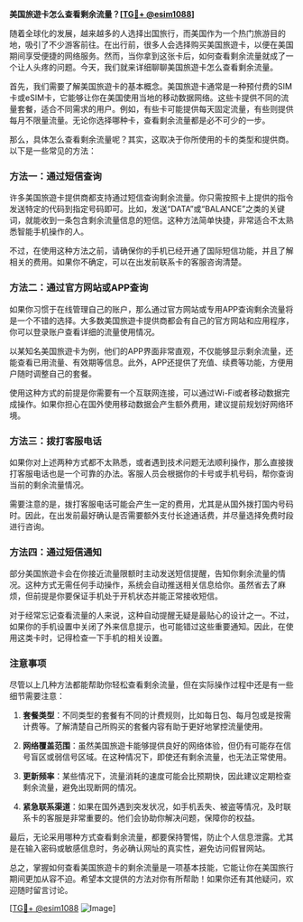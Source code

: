 **美国旅遊卡怎么查看剩余流量？[[TG💪+ @esim1088](https://t.me/s/esim1088)]**

随着全球化的发展，越来越多的人选择出国旅行，而美国作为一个热门旅游目的地，吸引了不少游客前往。在出行前，很多人会选择购买美国旅遊卡，以便在美国期间享受便捷的网络服务。然而，当你拿到这张卡后，如何查看剩余流量就成了一个让人头疼的问题。今天，我们就来详细聊聊美国旅遊卡怎么查看剩余流量。

首先，我们需要了解美国旅遊卡的基本概念。美国旅遊卡通常是一种预付费的SIM卡或eSIM卡，它能够让你在美国使用当地的移动数据网络。这些卡提供不同的流量套餐，适合不同需求的用户。例如，有些卡可能提供每天固定流量，有些则提供每月不限量流量。无论你选择哪种卡，查看剩余流量都是必不可少的一步。

那么，具体怎么查看剩余流量呢？其实，这取决于你所使用的卡的类型和提供商。以下是一些常见的方法：

### 方法一：通过短信查询

许多美国旅遊卡提供商都支持通过短信查询剩余流量。你只需按照卡上提供的指令发送特定的代码到指定号码即可。比如，发送“DATA”或“BALANCE”之类的关键词，就能收到一条包含剩余流量信息的短信。这种方法简单快捷，非常适合不太熟悉智能手机操作的人。

不过，在使用这种方法之前，请确保你的手机已经开通了国际短信功能，并且了解相关的费用。如果你不确定，可以在出发前联系卡的客服咨询清楚。

### 方法二：通过官方网站或APP查询

如果你习惯于在线管理自己的账户，那么通过官方网站或专用APP查询剩余流量将是一个不错的选择。大多数美国旅遊卡提供商都会有自己的官方网站和应用程序，你可以登录账户查看详细的流量使用情况。

以某知名美国旅遊卡为例，他们的APP界面非常直观，不仅能够显示剩余流量，还能查看已用流量、有效期等信息。此外，APP还提供了充值、续费等功能，方便用户随时调整自己的套餐。

使用这种方式的前提是你需要有一个互联网连接，可以通过Wi-Fi或者移动数据完成操作。如果你担心在国外使用移动数据会产生额外费用，建议提前规划好网络环境。

### 方法三：拨打客服电话

如果你对上述两种方式都不太熟悉，或者遇到技术问题无法顺利操作，那么直接拨打客服电话也是一个可靠的办法。客服人员会根据你的卡号或手机号码，帮你查询当前的剩余流量情况。

需要注意的是，拨打客服电话可能会产生一定的费用，尤其是从国外拨打国内号码时。因此，在出发前最好确认是否需要额外支付长途通话费，并尽量选择免费时段进行咨询。

### 方法四：通过短信通知

部分美国旅遊卡会在你接近流量限额时主动发送短信提醒，告知你剩余流量的情况。这种方式无需任何手动操作，系统会自动推送相关信息给你。虽然省去了麻烦，但前提是你要保证手机处于开机状态并能正常接收短信。

对于经常忘记查看流量的人来说，这种自动提醒无疑是最贴心的设计之一。不过，如果你的手机设置中关闭了外来信息提示，也可能错过这些重要通知。因此，在使用这类卡时，记得检查一下手机的相关设置。

### 注意事项

尽管以上几种方法都能帮助你轻松查看剩余流量，但在实际操作过程中还是有一些细节需要注意：

1. **套餐类型**：不同类型的套餐有不同的计费规则，比如每日包、每月包或是按需计费等。了解清楚自己所购买的套餐内容有助于更好地掌控流量使用。
   
2. **网络覆盖范围**：虽然美国旅遊卡能够提供良好的网络体验，但仍有可能存在信号盲区或弱信号区域。在这种情况下，即使还有剩余流量，也无法正常使用。

3. **更新频率**：某些情况下，流量消耗的速度可能会比预期快，因此建议定期检查剩余流量，避免出现断网的情况。

4. **紧急联系渠道**：如果在国外遇到突发状况，如手机丢失、被盗等情况，及时联系卡的客服是非常重要的。他们会协助你解决问题，保障你的权益。

最后，无论采用哪种方式查看剩余流量，都要保持警惕，防止个人信息泄露。尤其是在输入密码或敏感信息时，务必确认网址的真实性，避免访问假冒网站。

总之，掌握如何查看美国旅遊卡的剩余流量是一项基本技能，它能让你在美国旅行期间更加从容不迫。希望本文提供的方法对你有所帮助！如果你还有其他疑问，欢迎随时留言讨论。

[[TG💪+ @esim1088](https://t.me/s/esim1088) ![Image](https://i.postimg.cc/4NQfJmqS/Snipaste-2025-05-13-00-14-12.png)]